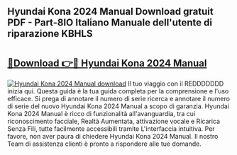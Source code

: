 ## Hyundai Kona 2024 Manual Download gratuit PDF - Part-8IO Italiano Manuale dell'utente di riparazione KBHLS

# <h2><a href="http://dfbghup.blite.top/?on=Hyundai+Kona+2024+Manual">🔗Download 👉🔴 Hyundai Kona 2024 Manual</a></h2>

[![Hyundai Kona 2024 Manual download](https://i.imgur.com/lujVjoI.png)](http://dfbghup.blite.top/?on=Hyundai+Kona+2024+Manual)
Il tuo viaggio con il REDDDDDDD inizia qui. Questa guida è la tua guida completa per la comprensione e l'uso efficace. Si prega di annotare il numero di serie ricerca e annotare il numero di serie del nuovo Hyundai Kona 2024 Manual a scopo di garanzia. Hyundai Kona 2024 Manual è ricco di funzionalità all'avanguardia, tra cui riconoscimento facciale, Realtà Aumentata, attivazione vocale e Ricarica Senza Fili, tutte facilmente accessibili tramite L'interfaccia intuitiva. Per favore, non aver paura di chiedere Hyundai Kona 2024 Manual. Il nostro Team di assistenza clienti è pronto a rispondere alle tue domande.
